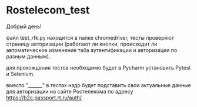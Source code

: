 # Rostelecom_test
Добрый день!

файл test_rtk.py находится в папке chromedriver, тесты проверяют страницу авторизации (работают ли кнопки, происходит ли автоматическое изменение таба аутентификации и авторизации по разным данным).

для прохождения тестов необходимо будет в Pycharm установить Pytest и Selenium.

вместо "______" в тестах надо будет подставить свои актуальные данные для авторизации на сайте Ростелекома по адресу https://b2c.passport.rt.ru/auth/ 
